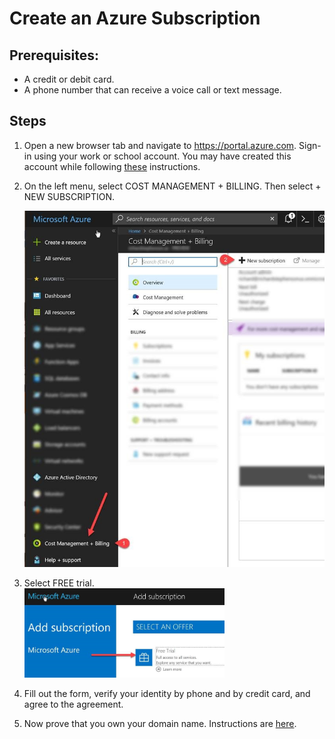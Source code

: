# Create an Azure Subscription

## Prerequisites: 
- A credit or debit card.
- A phone number that can receive a voice call or text message.

## Steps

1.	Open a new browser tab and navigate to https://portal.azure.com. Sign-in using your work or school account. You may have created this account while following [these](README.md) instructions.

2.	On the left menu, select COST MANAGEMENT + BILLING. Then select + NEW SUBSCRIPTION.

    <img src="images/costManagementAndBilling.jpg" width="530">

3.	Select FREE trial.  
    <img src="images/selectAnOffer.jpg" width="320">
  
4.	Fill out the form, verify your identity by phone and by credit card, and agree to the agreement.

5.	Now prove that you own your domain name. Instructions are [here](ProveDomainOwnership.md).

